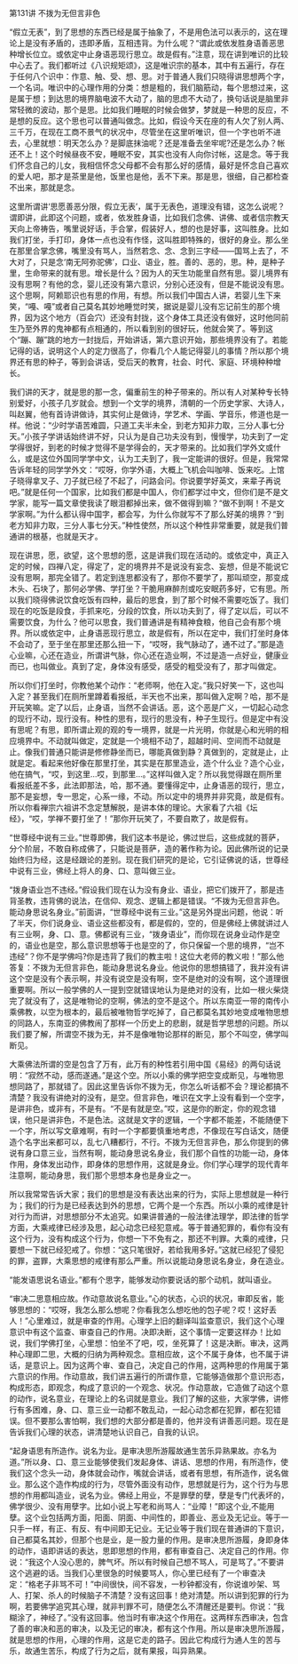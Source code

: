第131讲 不拨为无但言非色

“假立无表”，到了思想的东西已经是属于抽象了，不是用色法可以表示的，这在理论上是没有矛盾的，违即矛盾，互相违背。为什么呢？“谓此或依发胜身语善恶思种增长位立。或依定中止身语恶现行思立。故是假有。”注意，现在讲到唯识的比较中心去了。我们都听过《八识规矩颂》，这是唯识宗的基本，其中有五遍行，存在于任何八个识中：作意、触、受、想、思。对于普通人我们只晓得讲思想两个字，一个名词。唯识中的心理作用的分类：想是粗的，我们脑筋动，每个思想过来，这是属于想；到达思的境界脑电波不大动了，脑的思虑不大动了，换句话说是脑里非常轻微的波动，那个是思。比如我们睡眠的时候会做梦，梦就是一种思的反应，不是想的反应。这个思也可以普通叫做念。比如，假设今天在座的有人欠了别人两、三千万，在现在工商不景气的状况中，尽管坐在这里听唯识，但一个字也听不进去，心里就想：明天怎么办？是脚底抹油呢？还是准备去坐牢呢?还是怎么办？帐还不上！这个时候昼夜不安，睡眠不安，其实也没有人向你讨帐，这是念。等于我们怀念自己的儿女，我相信怀念父母都不会有那么好的感情，最好是怀念自己喜欢的爱人吧，那才是茶里是他，饭里也是他，丢不下来。那是思，很细，自己都检查不出来，那就是念。

这里所谓讲‘思愿善恶分限，假立无表’，属于无表色，道理没有错，这怎么说呢？谓即讲，此即这个问题，或者，依发胜身语，比如我们念佛、讲佛、或者信宗教天天向上帝祷告，嘴里说好话，手合掌，假装好人，想的也是好事，这叫胜身。比如我们打坐，手打印，身体一点也没有作怪，这叫胜即特殊的，很好的身业。那么坐在那里合掌念佛，嘴里没有骂人，当然若念、念、念到三字经——国骂上去了，不大对了，只是念‘南无阿弥驼佛’，口业、语业，胜。善的、恶的，思。种，是种子里，生命带来的就有思。增长是什么？因为人的天生功能里自然有思。婴儿境界有没有思啊？有他的念，婴儿还没有第六意识，分别心还没有，但是不能说没有思。这个思啊，阿赖耶识也有思的作用，有想。所以我们中国古人讲，若婴儿生下来笑，“嘠、嘠”或者自己莫名其妙地睡觉时笑，据说是婴儿没有忘记前生的那个境界，因为这个地方（百会穴）还没有封拢，这个身体工具还没有做好，这时他同前生乃至外界的鬼神都有点相通的，所以看到别的很好玩，他就会笑了。等到这个“蹦、蹦”跳的地方一封拢后，开始讲话，第六意识开始，那些境界没有了。若能记得的话，说明这个人的定力很高了，你看几个人能记得婴儿的事情？所以那个境界还有思的种子，等到会讲话，受后天的教育，社会、时代、家庭、环境种种增长。

我们讲的天才，就是思的那一念，偏重前生的种子带来的。所以有人对某种专长特别爱好，小孩子几岁就会。想到一个文学的境界，清朝的一个历史学家、大诗人，叫赵翼，他有首诗讲做诗，其实何止是做诗，学艺术、学画、学音乐，修道也是一样。他说：“少时学语苦难圆，只道工夫半未全，到老方知非力取，三分人事七分天。”小孩子学讲话始终讲不好，只认为是自己功夫没有到，慢慢学，功夫到了一定学得很好，到老的时候才觉得不是学得会的，天才带来的。比如我们学外文或什么，或是这位外国同学学中文，认为工夫到了，我一定能讲的很好。但是，我常常告诉年轻的同学学外文：“哎呀，你学外语，大概上飞机会叫咖啡、饭来吃。上馆子晓得拿叉子、刀子就已经了不起了，问路会问。你说要学好英文，来辈子再说吧。”就是任何一个国家，比如我们都是中国人，你们都学过中文，但你们是不是文学家，能写一篇文章使我读了眼泪都掉出来，做不做得到嘛？“做不到啊！不是文学家啊。”为什么都认得中国字，都会写，为什么你就写不了那么好美的境界？“到老方知非力取，三分人事七分天。”种性使然，所以这个种性非常重要，就是我们普通讲的根基，也就是天才。

现在讲思，愿，欲望，这个思想的愿，这是讲我们现在活动的。或依定中，真正入定的时候，四禅八定，得定了，定的境界并不是说没有妄念、妄想，但是不能说它没有思啊，那完全错了。若定到连思都没有了，那你不要学了，那叫顽空，那变成木头、石块了，那何必学佛、学打坐？干脆用麻醉剂或吃安眠药多好，它有思。所以我们晓得佛说饮食吃饭有四种，最后的思食，到了那个时候不需要吃饭了。我们现在的吃饭是段食，手抓来吃，分段的饮食，所以功夫到了，得了定以后，可以不需要饮食，为什么？他可以思食，我们普通讲是有精神食粮，他自己会有那个境界。所以或依定中，止身语恶现行思立，故是假有，所以在定中，我们打坐时身体不会动了，至于坐在那里还那么扭一下，“哎呀，我气脉动了，通不过了。”那是造心业嘛，心还在造业，所谓讲气脉，你心还在造业啊，不过是造一点好业，健康业而已，也叫做业。真到了定，身体没有感受，感受的粗受没有了，那才叫做定。

所以你们打坐时，你教他某个动作：“老师啊，他在入定。”我只好笑一下，这也叫入定？甚至我们在厕所里蹲着看报纸，半天也不出来，那叫做入定啊？哈，那不是开玩笑嘛。定了以后，止身语，当然不会讲话。恶，这个恶是广义，一切起心动念的现行不动，现行没有。种性的思有，现行的思没有，种子生现行。但是定中有没有思呢？有思，即所谓止观的观的专一境界，就是一片光明，你就是心和光明的相应境界中。不动就叫做定，定就是一个境相不动了，超越时间、空间而不动就是止。像我们普通只能讲是修修静坐而已，哪能真做到静？真做到的，定就是止，止就是定。看起来他好像在那里打坐，其实是在那里造业，造个什么业？造个心业，他在搞气，“哎，到这里…哎，到那里…。”这样叫做入定？所以我觉得跟在厕所里看报纸差不多，此法即那法，哈，那不通。要懂得定中，止身语恶的现行，思立，那不是妄想，专一思定，心系一缘，不动。所以定中的境界并非究竟，故是假有。所以你看禅宗六祖讲不念定慧解脱，是讲本体的理论。大家看了六祖《坛经》，“哎，学禅不要打坐了！”那你开玩笑了，不要自欺了，故是假有。

“世尊经中说有三业。”世尊即佛，我们这本书是论，佛过世后，这些成就的菩萨，分个阶层，不敢自称成佛了，只能说是菩萨，造的著作称为论。因此佛所说的记录始终归为经，这是经跟论的差别。现在我们研究的是论，它引证佛说的话，世尊经中说有三业，佛经上将人的身、口、意叫做三业。

“拨身语业岂不违经。”假设我们现在认为没有身业、语业，把它们拨开了，那是违背圣教，违背佛的说法，在信仰、观念、逻辑上都是错误。“不拨为无但言非色。能动身思说名身业。”前面讲，“世尊经中说有三业。”这是另外提出问题，他说：听了半天，你们说身业、语业这些都没有，都是假的，空的，但是佛经上佛就讲过人有三业啊，身、口、意。佛都说有三业，“拨身语业”，而你现在说身业动作是空的，语业也是空，那么意识思想等于也是空的了，你只保留一个思的境界，“岂不违经”？你不是学佛吗?你是违背了我们的教主啦！这位大老师的教义啦！”那么他答复：不拨为无但言非色，能动身思说名身业。他说你的思想搞错了，我并没有讲这个空是没有个表示啊，并没有说空是没有啊，空不是绝对的没有啊，这个道理很重要啊。所以一般学佛的人一提到空就错误地认为是绝对的没有，比如一根火柴烧完了就没有了，这是唯物论的空啊，佛法的空不是这个。所以东南亚一带的南传小乘佛教，以空为根本的，最后被唯物哲学吃掉了，自己都莫名其妙地变成唯物思想的同路人，东南亚的佛教闹了那样一个历史上的悲剧，就是哲学思想的问题。所以我们要了解，所谓空不拨为无，并不是像唯物论那样的断见，那个不叫空，佛学叫断见。

大乘佛法所谓的空是包含了万有，此万有的种性若引用中国《易经》的两句话说明：“寂然不动，感而遂通。”是这个空。所以小乘的佛学把空变成断见，与唯物思想同路了，那就错了。因此这里告诉你不拨为无，你怎么听话都不会？理论都搞不清楚？我没有讲绝对的没有，是空。但言非色，唯识在文字上没有看到一个空字，是讲非色，或非有，不是有。“不是有就是空。”哎，这是你的断定，你的观念错误，他只是讲非色，不是色法。这就是文字的逻辑，一个字都不能差，不能随便下一个字，所以写文章难啊，有时一个字都要慎重地考虑，不像现在写白话文，随便造个名字出来都可以，乱七八糟都行，不行。不拨为无但言非色，那么你提到的佛说有身口意三业，当然有啊，能动身思说名身业，我们那个自性的功能一动，身体作用，身体发出动作，即身体的思想作用，这就是身业。你们学心理学的现代青年注意啊，能动身思，我们那个思想本身也是身业之一。

所以我常常告诉大家；我们的思想是没有表达出来的行为，实际上思想就是一种行为；我们的行为是已经表达到外的思想，它两个是一个东西。所以小乘的戒律是针对行为而讲，对思想部分不太追究。如果讲普通的一般法律法理学，即法律的哲学方面，大乘戒律已经涉及思，起心动念已经犯意戒。等于普通犯罪的，看你有没有这个行为，没有构成这个行为，你想一下不免有之，那还不判罪。大乘的戒律，只要想一下就已经犯戒了。你想：“这只笔很好，若给我用多好。”这就已经犯了侵犯的罪，盗罪，大乘思想的戒律有那么严重。所以说能动身思说名身业，身在造业。

“能发语思说名语业。”都有个思字，能够发动你要说话的那个动机，就叫语业。

“审决二思意相应故。作动意故说名意业。”心的状态，心识的状况，审即反省，能够思想的：“哎呀，我怎么那么想呢？你看我怎么想吃他的包子呢？哎！这好丢人！”心里难过，就是审查的作用。心理学上旧的翻译叫监查意识，我们这个心理意识中有这个监查、审查自己的作用。决即决断，这个事情一定要这样办！比如说，我们学佛打坐，心里想：怕坐不了吧，哎，坐死算了！这是决断。审决，这两种心理即二思，大概的归纳为两种观念。意相应故，这个不属于身体，也不属于讲话，是意识上。因为这两个审、查自己，决定自己的作用，这两种思的作用属于第六意识的作用。作动意故，我们讲五遍行的所谓作意，它能够造做那个意识形态，构成形态，即观念，构成了意识的一个观念、状况。作动意故，它造做了动这个意的动作，说名意业，在理论上的名词就是意业。我们了解的这些，大家学佛，讲修行有多困难，身、口、意三业一动都不敢乱动，一起心动念都在犯罪，都在犯错误。但不要那么害怕啊，我们想的大部分都是善的，他并没有讲善恶问题。现在是告诉我们心理的状态，讲清楚地认识自己，自我的认识。

“起身语思有所造作。说名为业。是审决思所游履故通生苦乐异熟果故。亦名为道。”所以身、口、意三业能够使我们发起身体、讲话、思想的作用，有所造作，使我们这个念头一动，身体就会动作，嘴就会讲话，或者有思想，有所造作，说名做业。那么这个造作构成的行为，尽管外面没有动作，思想就是行为，这个行为与思想的作用都叫造业，说名为业。佛经上用业，不是罪孽的孽，孽是专门代表坏的，佛学很少、没有用孽字。比如小说上写老和尚骂人：“业障！”即这个业,不能用孽。这个业包括两方面，阳面、阴面、中间性的，即善业、恶业及无记业。等于一只手一样，有正、有反、有中间即无记业。无记业等于我们现在普通讲的下意识，自己都莫名其妙，但那个也是业，是一股力量的作用。是审决思所游履，身即身体的动作，语即讲话的表达，思即思想的作用，都有审查自己、决定自己的作用。你说：“我这个人没心思的，脾气坏。所以有时候自己想不骂人，可是骂了。”不要讲这个逃避的话。当我们心里很急的时候要骂人，你心里已经有了一个审查决定：“格老子非骂不可！”中间很快，间不容发，一秒钟都没有，你说谁吵架、骂人、打架、杀人的时候脑子不清楚？没有这回事！绝对清楚。所以讲到犯罪的行为啊，若要佛学追究其心理，就非判罪不可，随便怎么不清醒还是要判。你说：“我糊涂了，神经了。”没有这回事。他当时有审决这个作用在。这两样东西审决，包含了善的审决和恶的审决，以及无记的审决，都有这个作用。所以是审决思所游履，就是思想的作用，心理的作用，这是它走的路子。因此它构成行为通人生的苦与乐，故通生苦乐，构成了行为之后，就有果报，叫异熟果。


